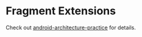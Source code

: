 # Fragment Extensions

Check out [android-architecture-practice](https://github.com/Ztiany/android-architecture-practice) for details.
